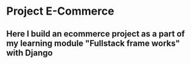 # Project E-Commerce

## Here I build an ecommerce project as a part of my learning module "Fullstack frame works" with Django